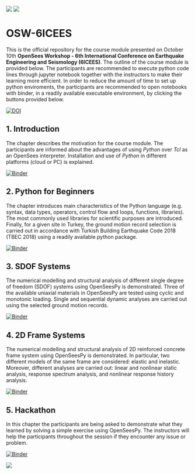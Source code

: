 ![](img/logo.png)
![](img/OSW_Logo.png)

# OSW-6ICEES
This is the official repository for the course module presented on October 10th **OpenSees Workshop - 6th International Conference on Earthquake Engineering and Seismology (6ICEES)**. The outline of the course module is provided below. The participants are recommended to execute python code lines through jupyter notebook together with the instructors to make their learning more efficient. In order to reduce the amount of time to set up python enviroments, the participants are recommended to open notebooks with binder, in a readily available executable environment, by clicking the buttons provided below. 

[![DOI](https://zenodo.org/badge/408118856.svg)](https://zenodo.org/badge/latestdoi/408118856)

## 1. Introduction

The chapter describes the motivation for the course module. The participants are informed about the advantages of using *Python* over *Tcl* as an OpenSees interpreter. Installation and use of *Python* in different platforms (cloud or PC) is explained.

[![Binder](https://mybinder.org/badge_logo.svg)](https://mybinder.org/v2/gh/volkanozsarac/OSW-6ICEES/HEAD?labpath=1.%20Introduction.ipynb)

## 2. Python for Beginners

The chapter introduces main characteristics of the Python language (e.g. syntax, data types, operators, control flow and loops, functions, libraries). The most commonly used libraries for scientific purposes are introduced. Finally, for a given site in Turkey, the ground motion record selection is carried out in accordance with Turkish Building Earthquake Code 2018 (TBEC 2018) using a readily available python package. 

[![Binder](https://mybinder.org/badge_logo.svg)](https://mybinder.org/v2/gh/volkanozsarac/OSW-6ICEES/HEAD?labpath=2.%20Python.ipynb)

## 3. SDOF Systems

The numerical modelling and structural analysis of different single degree of freedom (SDOF) systems using OpenSeesPy is demonstrated. Three of the available uniaxial materials in OpenSeesPy are tested using cyclic and monotonic loading. Single and sequential dynamic analyses are carried out using the selected ground motion records.

[![Binder](https://mybinder.org/badge_logo.svg)](https://mybinder.org/v2/gh/volkanozsarac/OSW-6ICEES/HEAD?labpath=3.%20SDOF.ipynb)

## 4. 2D Frame Systems

The numerical modelling and structural analysis of 2D reinforced concrete frame system using OpenSeesPy is demonstrated. In particular, two different models of the same frame are considered: elastic and inelastic. Moreover, different analyses are carried out: linear and nonlinear static analysis, response spectrum analysis, and nonlinear response history analysis.

[![Binder](https://mybinder.org/badge_logo.svg)](https://mybinder.org/v2/gh/volkanozsarac/OSW-6ICEES/HEAD?labpath=4.%20Frame.ipynb)

## 5. Hackathon

In this chapter the participants are being asked to demonstrate what they learned by solving a simple exercise using OpenSeesPy. The instructors will help the participants throughout the session if they encounter any issue or problem.

[![Binder](https://mybinder.org/badge_logo.svg)](https://mybinder.org/v2/gh/volkanozsarac/OSW-6ICEES/HEAD?labpath=5.%20Hackathon.ipynb)

<img src="./img/aad_OSW-6ICEES.drawio.png">
